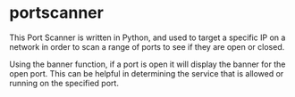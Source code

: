 # portscanner

This Port Scanner is written in Python, and used to target a specific IP on a network in order to scan a range of ports to see if they are open or closed.

Using the banner function, if a port is open it will display the banner for the open port. This can be helpful in determining the service that is allowed or running on the specified port.
